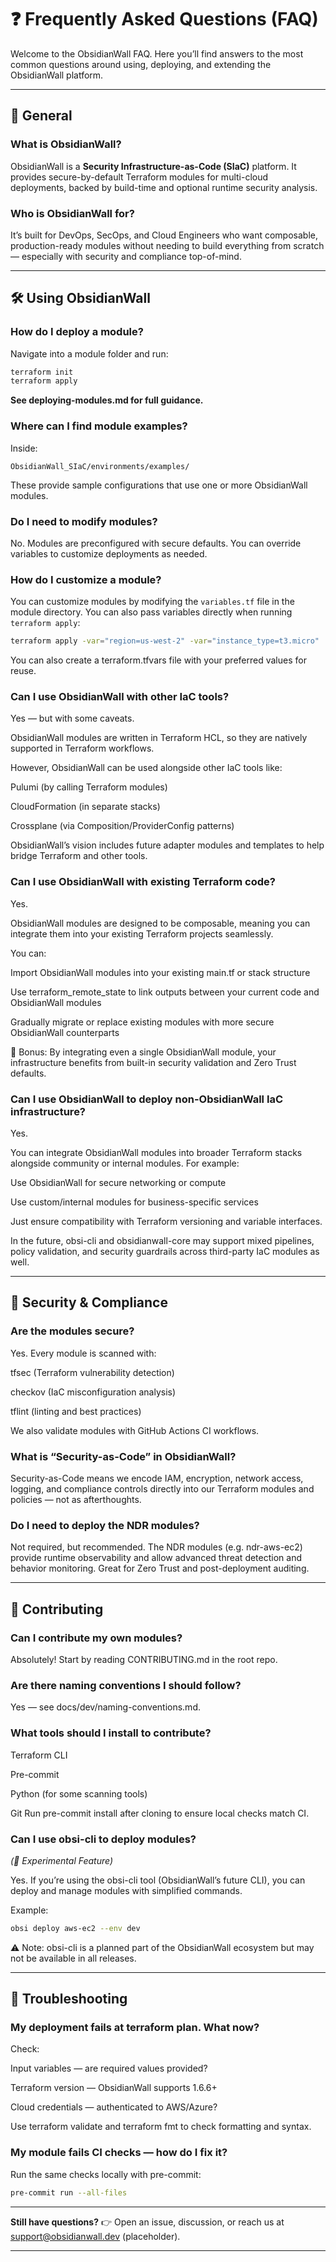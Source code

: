 


# ❓ Frequently Asked Questions (FAQ)

Welcome to the ObsidianWall FAQ. Here you’ll find answers to the most common questions around using, deploying, and extending the ObsidianWall platform.

---

## 🧱 General

### What is ObsidianWall?
ObsidianWall is a **Security Infrastructure-as-Code (SIaC)** platform. It provides secure-by-default Terraform modules for multi-cloud deployments, backed by build-time and optional runtime security analysis.

### Who is ObsidianWall for?
It’s built for DevOps, SecOps, and Cloud Engineers who want composable, production-ready modules without needing to build everything from scratch — especially with security and compliance top-of-mind.

---

## 🛠️ Using ObsidianWall

### How do I deploy a module?
Navigate into a module folder and run:

```bash
terraform init
terraform apply
```
**See deploying-modules.md for full guidance.**

### Where can I find module examples?

Inside:
````
ObsidianWall_SIaC/environments/examples/

````
These provide sample configurations that use one or more ObsidianWall modules.


### Do I need to modify modules?
No. Modules are preconfigured with secure defaults. You can override variables to customize deployments as needed.


### How do I customize a module?

You can customize modules by modifying the `variables.tf` file in the module directory. You can also pass variables directly when running `terraform apply`:

```bash
terraform apply -var="region=us-west-2" -var="instance_type=t3.micro"
```
You can also create a terraform.tfvars file with your preferred values for reuse.


### Can I use ObsidianWall with other IaC tools?
Yes — but with some caveats.

ObsidianWall modules are written in Terraform HCL, so they are natively supported in Terraform workflows.

However, ObsidianWall can be used alongside other IaC tools like:

   Pulumi (by calling Terraform modules)

   CloudFormation (in separate stacks)

   Crossplane (via Composition/ProviderConfig patterns)

ObsidianWall’s vision includes future adapter modules and templates to help bridge Terraform and other tools.

### Can I use ObsidianWall with existing Terraform code?
Yes.

ObsidianWall modules are designed to be composable, meaning you can integrate them into your existing Terraform projects seamlessly.

You can:

   Import ObsidianWall modules into your existing main.tf or stack structure

   Use terraform_remote_state to link outputs between your current code and ObsidianWall modules

   Gradually migrate or replace existing modules with more secure ObsidianWall counterparts

🔐 Bonus: By integrating even a single ObsidianWall module, your infrastructure benefits from built-in security validation and Zero Trust defaults.


### Can I use ObsidianWall to deploy non-ObsidianWall IaC infrastructure?
Yes.

You can integrate ObsidianWall modules into broader Terraform stacks alongside community or internal modules. For example:

   Use ObsidianWall for secure networking or compute

   Use custom/internal modules for business-specific services

Just ensure compatibility with Terraform versioning and variable interfaces.

In the future, obsi-cli and obsidianwall-core may support mixed pipelines, policy validation, and security guardrails across third-party IaC modules as well.

---

## 🔐 Security & Compliance

### Are the modules secure?
Yes. Every module is scanned with:

   tfsec (Terraform vulnerability detection)

   checkov (IaC misconfiguration analysis)

   tflint (linting and best practices)

We also validate modules with GitHub Actions CI workflows.

### What is “Security-as-Code” in ObsidianWall?
Security-as-Code means we encode IAM, encryption, network access, logging, and compliance controls directly into our Terraform modules and policies — not as afterthoughts.

### Do I need to deploy the NDR modules?
Not required, but recommended. The NDR modules (e.g. ndr-aws-ec2) provide runtime observability and allow advanced threat detection and behavior monitoring. Great for Zero Trust and post-deployment auditing.

---

## 🤝 Contributing

### Can I contribute my own modules?
Absolutely! Start by reading CONTRIBUTING.md in the root repo.

### Are there naming conventions I should follow?
Yes — see docs/dev/naming-conventions.md.

### What tools should I install to contribute?
  Terraform CLI

  Pre-commit

  Python (for some scanning tools)

  Git
Run pre-commit install after cloning to ensure local checks match CI.  


### Can I use obsi-cli to deploy modules?
_(🧪 Experimental Feature)_

Yes. If you’re using the obsi-cli tool (ObsidianWall’s future CLI), you can deploy and manage modules with simplified commands.

Example:
```bash
obsi deploy aws-ec2 --env dev
```
⚠️ Note: obsi-cli is a planned part of the ObsidianWall ecosystem but may not be available in all releases.


----

## 🚨 Troubleshooting

### My deployment fails at terraform plan. What now?
Check:

  Input variables — are required values provided?

  Terraform version — ObsidianWall supports 1.6.6+

  Cloud credentials — authenticated to AWS/Azure?

  Use terraform validate and terraform fmt to check formatting and syntax.

### My module fails CI checks — how do I fix it?
Run the same checks locally with pre-commit:
```bash
pre-commit run --all-files
```
---
**Still have questions?**
👉 Open an issue, discussion, or reach us at support@obsidianwall.dev (placeholder).

---

